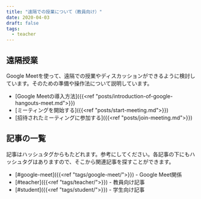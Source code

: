 ```yaml
---
title: "遠隔での授業について（教員向け）"
date: 2020-04-03
draft: false
tags: 
  - teacher
---
```

## 遠隔授業
Google Meetを使って、遠隔での授業やディスカッションができるように検討しています。そのための準備や操作法について説明しています。

- [Google Meetの導入方法]({{<ref "posts/introduction-of-google-hangouts-meet.md">}})
- [ミーティングを開始する]({{<ref "posts/start-meeting.md">}})
- [招待されたミーティングに参加する]({{<ref "posts/join-meeting.md">}})


## 記事の一覧
記事はハッシュタグからもたどれます。参考にしてください。各記事の下にもハッシュタグはありますので、そこから関連記事を探すことができます。

- [#google-meet]({{<ref "tags/google-meet/">}}) - Google Meet関係  
- [#teacher]({{<ref "tags/teacher/">}}) - 教員向け記事  
- [#student]({{<ref "tags/student/">}}) - 学生向け記事  
